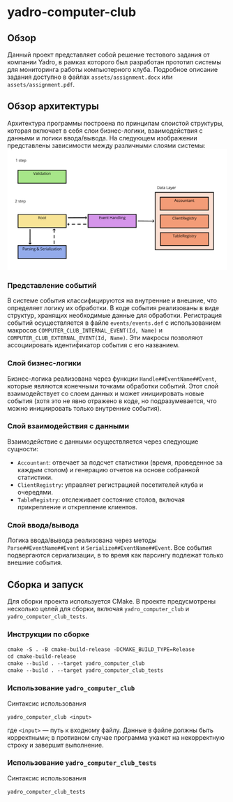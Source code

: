 # yadro-computer-club


## Обзор
Данный проект представляет собой решение тестового задания от компании Yadro, в рамках которого был разработан прототип системы для мониторинга работы компьютерного клуба. 
Подробное описание задания доступно в файлах `assets/assignment.docx` или `assets/assignment.pdf`.


## Обзор архитектуры
Архитектура программы построена по принципам слоистой структуры, которая включает в себя слои бизнес-логики, взаимодействия с данными и логики ввода/вывода. 
На следующем изображении представлены зависимости между различными слоями системы:
![](assets/arch-view.png)

### Представление событий
В системе события классифицируются на внутренние и внешние, что определяет логику их обработки. 
В коде события реализованы в виде структур, хранящих необходимые данные для обработки.
Регистрация событий осуществляется в файле `events/events.def` с использованием макросов `COMPUTER_CLUB_INTERNAL_EVENT(Id, Name)` и `COMPUTER_CLUB_EXTERNAL_EVENT(Id, Name)`.
Эти макросы позволяют ассоциировать идентификатор события с его названием.

### Слой бизнес-логики
Бизнес-логика реализована через функции `Handle##EventName##Event`, которые являются конечными точками обработки событий. 
Этот слой взаимодействует со слоем данных и может инициировать новые события (хотя это не явно отражено в коде, но подразумевается, что можно инициировать только внутренние события).

### Слой взаимодействия с данными
Взаимодействие с данными осуществляется через следующие сущности:
- `Accountant`: отвечает за подсчет статистики (время, проведенное за каждым столом) и генерацию отчетов на основе собранной статистики.
- `ClientRegistry`: управляет регистрацией посетителей клуба и очередями.
- `TableRegistry`: отслеживает состояние столов, включая прикрепление и открепление клиентов.

### Слой ввода/вывода
Логика ввода/вывода реализована через методы `Parse##EventName##Event` и `Serialize##EventName##Event`. 
Все события подвергаются сериализации, в то время как парсингу подлежат только внешние события.


## Сборка и запуск

Для сборки проекта используется CMake. В проекте предусмотрены несколько целей для сборки, включая `yadro_computer_club` и `yadro_computer_club_tests`.

### Инструкции по сборке
```shell
cmake -S . -B cmake-build-release -DCMAKE_BUILD_TYPE=Release
cd cmake-build-release
cmake --build . --target yadro_computer_club
cmake --build . --target yadro_computer_club_tests
```

### Использование `yadro_computer_club`
Синтаксис использования
```shell
yadro_computer_club <input>
```
где `<input>` — путь к входному файлу. 
Данные в файле должны быть корректными; в противном случае программа укажет на некорректную строку и завершит выполнение.

### Использование `yadro_computer_club_tests`
Синтаксис использования
```shell
yadro_computer_club_tests
```